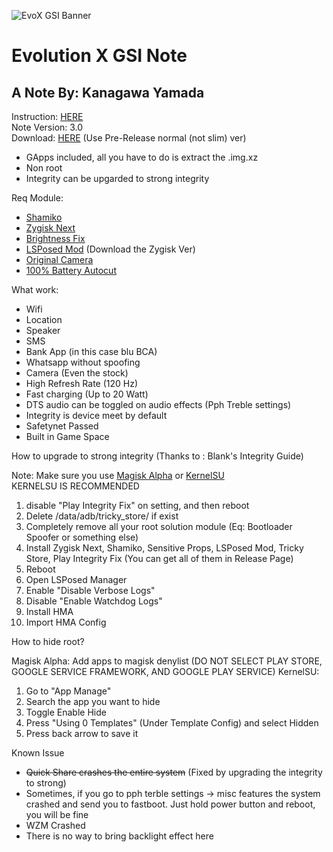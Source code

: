 ![EvoX GSI Banner](https://github.com/user-attachments/assets/f7a92be6-fc95-4732-8a42-a9bf61e79dbb)

# Evolution X GSI Note
## A Note By: Kanagawa Yamada

Instruction: [HERE](https://t.me/KanagawaLabAnnouncement/91) <br />
Note Version: 3.0 <br />
Download: [HERE](https://github.com/mytja/treble_evo/releases) (Use Pre-Release normal (not slim) ver) <br />

- GApps included, all you have to do is extract the .img.xz
- Non root
- Integrity can be upgarded to strong integrity

Req Module:
- [Shamiko](https://github.com/LSPosed/LSPosed.github.io/releases)
- [Zygisk Next](https://github.com/Dr-TSNG/ZygiskNext)
- [Brightness Fix](https://t.me/KanagawaLabAnnouncement/83)
- [LSPosed Mod](https://github.com/mywalkb/LSPosed_mod/releases) (Download the Zygisk Ver)
- [Original Camera](https://t.me/KanagawaLabAnnouncement/80)
- [100% Battery Autocut](https://t.me/KanagawaLabAnnouncement/74)

What work:
- Wifi
- Location
- Speaker
- SMS
- Bank App (in this case blu BCA)
- Whatsapp without spoofing
- Camera (Even the stock)
- High Refresh Rate (120 Hz)
- Fast charging (Up to 20 Watt)
- DTS audio can be toggled on audio effects (Pph Treble settings)
- Integrity is device meet by default
- Safetynet Passed
- Built in Game Space

How to upgrade to strong integrity (Thanks to : Blank's Integrity Guide)

Note: Make sure you use [Magisk Alpha](https://github.com/CoderTyn/Magisk-Alpha) or [KernelSU](https://github.com/tiann/KernelSU) <br />
KERNELSU IS RECOMMENDED 

1. disable "Play Integrity Fix" on setting, and then reboot
2. Delete /data/adb/tricky_store/ if exist
3. Completely remove all your root solution module (Eq: Bootloader Spoofer or something else)
4. Install Zygisk Next, Shamiko, Sensitive Props, LSPosed Mod, Tricky Store, Play Integrity Fix (You can get all of them in Release Page)
5. Reboot
6. Open LSPosed Manager
7. Enable "Disable Verbose Logs"
8. Disable "Enable Watchdog Logs"
9. Install HMA
10. Import HMA Config

How to hide root?

Magisk Alpha: Add apps to magisk denylist (DO NOT SELECT PLAY STORE, GOOGLE SERVICE FRAMEWORK, AND GOOGLE PLAY SERVICE)
KernelSU: 
1. Go to "App Manage"
2. Search the app you want to hide
3. Toggle Enable Hide
4. Press "Using 0 Templates" (Under Template Config) and select Hidden
5. Press back arrow to save it

Known Issue
- ~~Quick Share crashes the entire system~~ (Fixed by upgrading the integrity to strong)
- Sometimes, if you go to pph terble settings -> misc features the system crashed and send you to fastboot. Just hold power button and reboot, you will be fine
- WZM Crashed
- There is no way to bring backlight effect here
